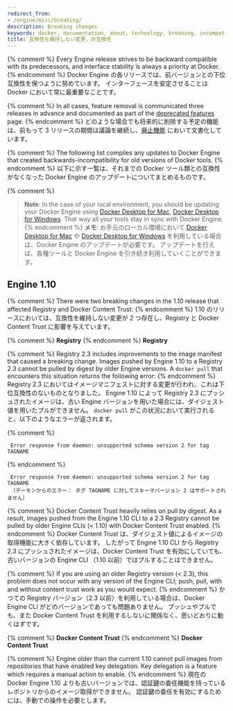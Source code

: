 ```yaml
---
redirect_from:
- /engine/misc/breaking/
description: Breaking changes
keywords: docker, documentation, about, technology, breaking, incompatibilities
title: 互換性を維持しない変更、非互換性
---
```


{% comment %}
Every Engine release strives to be backward compatible with its predecessors,
and interface stability is always a priority at Docker.
{% endcomment %}
Docker Engine の各リリースでは、前バージョンとの下位互換性を保つように努めています。
インターフェースを安定させることは Docker において常に最重要なことです。

{% comment %}
In all cases, feature removal is communicated three releases
in advance and documented as part of the [deprecated features](deprecated.md)
page.
{% endcomment %}
どのような場合でも将来的に削除する予定の機能は、前もって 3 リリースの期間は議論を継続し、[廃止機能](deprecated.md) において文書化しています。

{% comment %}
The following list compiles any updates to Docker Engine that created
backwards-incompatibility for old versions of Docker tools.
{% endcomment %}
以下に示す一覧は、それまでの Docker ツール類との互換性がなくなった Docker Engine のアップデートについてまとめるものです。

{% comment %}
> **Note**: In the case of your local environment, you should be updating your
  Docker Engine using [Docker Desktop for Mac](/docker-for-mac),
  [Docker Desktop for Windows](/docker-for-windows). That way all your tools stay
  in sync with Docker Engine.
{% endcomment %}
> **メモ**: お手元のローカル環境において [Docker Desktop for Mac](/docker-for-mac) や [Docker Desktop for Windows](/docker-for-windows) を利用している場合は、Docker Engine のアップデートが必要です。
  アップデートを行えば、各種ツールと Docker Engine を引き続き利用していくことができます。

## Engine 1.10

{% comment %}
There were two breaking changes in the 1.10 release that affected
Registry and Docker Content Trust:
{% endcomment %}
1.10 のリリースにおいては、互換性を維持しない変更が 2 つ存在し、Registry と Docker Content Trust に影響を与えています。

{% comment %}
**Registry**
{% endcomment %}
**Registry**

{% comment %}
Registry 2.3 includes improvements to the image manifest that caused a
breaking change. Images pushed by Engine 1.10 to a Registry 2.3 cannot be
pulled by digest by older Engine versions. A `docker pull` that encounters this
situation returns the following error:
{% endcomment %}
Registry 2.3 においてはイメージマニフェストに対する変更が行われ、これは下位互換性のないものとなりました。
Engine 1.10 によって Registry 2.3 にプッシュされたイメージは、古い Engine バージョンを用いた場合には、ダイジェスト値を用いたプルができません。
`docker pull` がこの状況において実行されると、以下のようなエラーが返されます。

{% comment %}
```none
 Error response from daemon: unsupported schema version 2 for tag TAGNAME
```
{% endcomment %}
```none
 Error response from daemon: unsupported schema version 2 for tag TAGNAME
 （デーモンからのエラー： タグ TAGNAME に対してスキーマバージョン 2 はサポートされません）
```

{% comment %}
Docker Content Trust heavily relies on pull by digest. As a result, images
pushed from the Engine 1.10 CLI to a 2.3 Registry cannot be pulled by older
Engine CLIs (< 1.10) with Docker Content Trust enabled.
{% endcomment %}
Docker Content Trust は、ダイジェスト値によるイメージの取得機能に大きく依存しています。
したがって Engine 1.10 CLI から Registry 2.3 にプッシュされたイメージは、Docker Content Trust を有効にしていても、古いバージョンの Engine CLI （1.10 以前）ではプルすることはできません。

{% comment %}
If you are using an older Registry version (< 2.3), this problem does not occur
with any version of the Engine CLI; push, pull, with and without content trust
work as you would expect.
{% endcomment %}
かつての Registry バージョン（2.3 以前）を利用している場合は、Docker Engine CLI がどのバージョンであっても問題ありません。
プッシュやプルでも、また Docker Content Trust を利用するしないに関係なく、思いどおりに動くはずです。

{% comment %}
**Docker Content Trust**
{% endcomment %}
**Docker Content Trust**

{% comment %}
Engine older than the current 1.10 cannot pull images from repositories that
have enabled key delegation. Key delegation is a feature which requires a
manual action to enable.
{% endcomment %}
現在の Docker Engine 1.10 よりも古いバージョンでは、認証鍵の委任機能を持っているレポジトリからのイメージ取得ができません。
認証鍵の委任を有効にするためには、手動での操作を必要とします。
